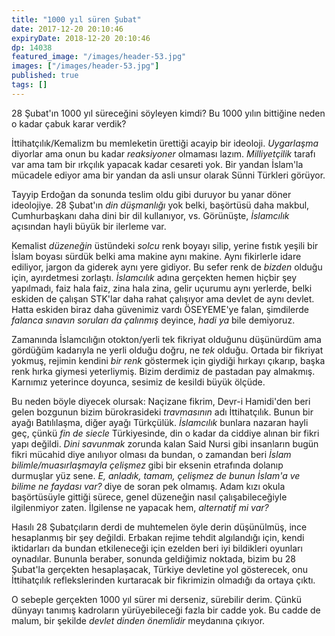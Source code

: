 ```yaml
---
title: "1000 yıl süren Şubat"
date: 2017-12-20 20:10:46
expiryDate: 2018-12-20 20:10:46
dp: 14038
featured_image: "/images/header-53.jpg"
images: ["/images/header-53.jpg"]
published: true
tags: []
---
```




28 Şubat'ın 1000 yıl süreceğini söyleyen kimdi? Bu 1000 yılın bittiğine neden o
kadar çabuk karar verdik?

İttihatçılık/Kemalizm bu memleketin ürettiği acayip bir ideoloji. *Uygarlaşma*
diyorlar ama onun bu kadar *reaksiyoner* olmaması lazım. *Milliyetçilik* tarafı
var ama tam bir ırkçılık yapacak kadar cesareti yok. Bir yandan İslam'la
mücadele ediyor ama bir yandan da asli unsur olarak Sünni Türkleri görüyor.

Tayyip Erdoğan da sonunda teslim oldu gibi duruyor bu yanar döner ideolojiye. 28
Şubat'ın *din düşmanlığı* yok belki, başörtüsü daha makbul, Cumhurbaşkanı daha
dini bir dil kullanıyor, vs. Görünüşte, *İslamcılık* açısından hayli büyük bir
ilerleme var.

Kemalist *düzeneğin* üstündeki *solcu* renk boyayı silip, yerine fıstık yeşili
bir İslam boyası sürdük belki ama makine aynı makine. Aynı fikirlerle idare
ediliyor, jargon da giderek aynı yere gidiyor. Bu sefer renk de *bizden* olduğu
için, ayırdetmesi zorlaştı. *İslamcılık* adına gerçekten hemen hiçbir şey
yapılmadı, faiz hala faiz, zina hala zina, gelir uçurumu aynı yerlerde, belki
eskiden de çalışan STK'lar daha rahat çalışıyor ama devlet de aynı devlet. Hatta
eskiden biraz daha güvenimiz vardı ÖSEYEME'ye falan, şimdilerde *falanca sınavın
soruları da çalınmış* deyince, *hadi ya* bile demiyoruz. 

Zamanında İslamcılığın otokton/yerli tek fikriyat olduğunu düşünürdüm ama
gördüğüm kadarıyla ne yerli olduğu doğru, ne *tek* olduğu. Ortada bir fikriyat
yokmuş, rejimin kendini *bir renk* göstermek için giydiği hırkayı çıkarıp, başka
renk hırka giymesi yeterliymiş. Bizim derdimiz de pastadan pay almakmış.
Karnımız yeterince doyunca, sesimiz de kesildi büyük ölçüde. 

Bu neden böyle diyecek olursak: Naçizane fikrim, Devr-i Hamidi'den beri gelen
bozgunun bizim bürokrasideki *travmasının* adı İttihatçılık. Bunun bir ayağı
Batılılaşma, diğer ayağı Türkçülük. *İslamcılık* bunlara nazaran hayli geç,
çünkü *fin de siecle* Türkiyesinde, din o kadar da ciddiye alınan bir fikri yapı
değildi. *Dini savunmak* zorunda kalan Said Nursi gibi insanların bugün fikri
mücahid diye anılıyor olması da bundan, o zamandan beri *İslam
bilimle/muasırlaşmayla çelişmez* gibi bir eksenin etrafında dolanıp durmuşlar
yüz sene. *E, anladık, tamam, çelişmez de bunun İslam'a ve bilime ne faydası
var?* diye de soran pek olmamış. Adam kızı okula başörtüsüyle gittiği sürece,
genel düzeneğin nasıl çalışabileceğiyle ilgilenmiyor zaten. İlgilense ne yapacak
hem, *alternatif mi var?*

Hasılı 28 Şubatçıların derdi de muhtemelen öyle derin düşünülmüş, ince
hesaplanmış bir şey değildi. Erbakan rejime tehdit algılandığı için, kendi
iktidarları da bundan etkileneceği için ezelden beri iyi bildikleri oyunları
oynadılar. Bununla beraber, sonunda geldiğimiz noktada, bizim bu 28 Şubat'la
gerçekten hesaplaşacak, Türkiye devletine yol gösterecek, onu İttihatçılık
reflekslerinden kurtaracak bir fikrimizin olmadığı da ortaya çıktı. 

O sebeple gerçekten 1000 yıl sürer mi derseniz, sürebilir derim. Çünkü dünyayı
tanımış kadroların yürüyebileceği fazla bir cadde yok. Bu cadde de malum, bir
şekilde *devlet dinden önemlidir* meydanına çıkıyor. 



